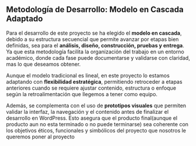 ##  Metodología de Desarrollo: Modelo en Cascada Adaptado

Para el desarrollo de este proyecto se ha elegido el **modelo en cascada**, debido a su estructura secuencial que permite avanzar por etapas bien definidas, sea para el **análisis, diseño, construcción, pruebas y entrega**. Ya que esta metodología facilita la organización del trabajo en un entorno académico, donde cada fase puede documentarse y validarse con claridad, mas lo que deseamos obtener.

Aunque el modelo tradicional es lineal, en este proyecto lo estamos adaptando con **flexibilidad estratégica**, permitiendo retroceder a etapas anteriores cuando se requiere ajustar contenido, estructura o enfoque según la retroalimentación que llegemos a tener como equipo.

Además, se complementa con el uso de **prototipos visuales** que permiten validar la interfaz, la navegación y el contenido antes de finalizar el desarrollo en WordPress. Esto asegura que el producto final(aunque el producto aun no esta terminado o no puede terminarse) sea coherente con los objetivos éticos, funcionales y simbólicos del proyecto que nosotros le queremos poner al proyecto 

![]()
